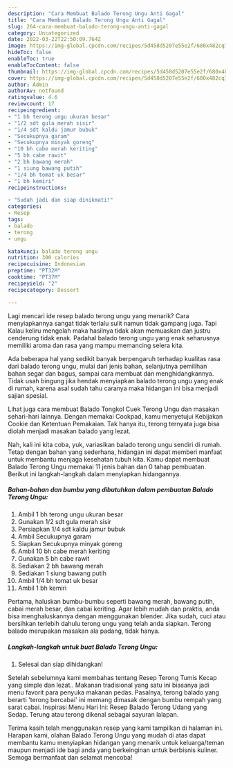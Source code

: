 ```yaml
---
description: "Cara Membuat Balado Terong Ungu Anti Gagal"
title: "Cara Membuat Balado Terong Ungu Anti Gagal"
slug: 264-cara-membuat-balado-terong-ungu-anti-gagal
category: Uncategorized
date: 2022-03-22T22:50:09.764Z
image: https://img-global.cpcdn.com/recipes/5d458d5207e55e2f/680x482cq70/balado-terong-ungu-foto-resep-utama.jpg
hideToc: false
enableToc: true
enableTocContent: false
thumbnail: https://img-global.cpcdn.com/recipes/5d458d5207e55e2f/680x482cq70/balado-terong-ungu-foto-resep-utama.jpg
cover: https://img-global.cpcdn.com/recipes/5d458d5207e55e2f/680x482cq70/balado-terong-ungu-foto-resep-utama.jpg
author: Admin
authorAv: notfound
ratingvalue: 4.6
reviewcount: 17
recipeingredient:
- "1 bh terong ungu ukuran besar"
- "1/2 sdt gula merah sisir"
- "1/4 sdt kaldu jamur bubuk"
- "Secukupnya garam"
- "Secukupnya minyak goreng"
- "10 bh cabe merah keriting"
- "5 bh cabe rawit"
- "2 bh bawang merah"
- "1 siung bawang putih"
- "1/4 bh tomat uk besar"
- "1 bh kemiri"
recipeinstructions:

- "Sudah jadi dan siap dinikmati!"
categories:
- Resep
tags:
- balado
- terong
- ungu

katakunci: balado terong ungu 
nutrition: 300 calories
recipecuisine: Indonesian
preptime: "PT32M"
cooktime: "PT37M"
recipeyield: "2"
recipecategory: Dessert

---
```



Lagi mencari ide resep balado terong ungu yang menarik? Cara menyiapkannya sangat tidak terlalu sulit namun tidak gampang juga. Tapi Kalau keliru mengolah maka hasilnya tidak akan memuaskan dan justru cenderung tidak enak. Padahal balado terong ungu yang enak seharusnya memiliki aroma dan rasa yang mampu memancing selera kita.


Ada beberapa hal yang sedikit banyak berpengaruh terhadap kualitas rasa dari balado terong ungu, mulai dari jenis bahan, selanjutnya pemilihan bahan segar dan bagus, sampai cara membuat dan menghidangkannya. Tidak usah bingung jika hendak menyiapkan balado terong ungu yang enak di rumah, karena asal sudah tahu caranya maka hidangan ini bisa menjadi sajian spesial.

Lihat juga cara membuat Balado Tongkol Cuek Terong Ungu dan masakan sehari-hari lainnya. Dengan memakai Cookpad, kamu menyetujui Kebijakan Cookie dan Ketentuan Pemakaian. Tak hanya itu, terong ternyata juga bisa diolah menjadi masakan balado yang lezat.


Nah, kali ini kita coba, yuk, variasikan balado terong ungu sendiri di rumah. Tetap dengan bahan yang sederhana, hidangan ini dapat memberi manfaat untuk membantu menjaga kesehatan tubuh kita. Kamu dapat membuat Balado Terong Ungu memakai 11 jenis bahan dan 0 tahap pembuatan. Berikut ini langkah-langkah dalam menyiapkan hidangannya.

<!--inarticleads1-->

##### Bahan-bahan dan bumbu yang dibutuhkan dalam pembuatan Balado Terong Ungu:

1. Ambil 1 bh terong ungu ukuran besar
1. Gunakan 1/2 sdt gula merah sisir
1. Persiapkan 1/4 sdt kaldu jamur bubuk
1. Ambil Secukupnya garam
1. Siapkan Secukupnya minyak goreng
1. Ambil 10 bh cabe merah keriting
1. Gunakan 5 bh cabe rawit
1. Sediakan 2 bh bawang merah
1. Sediakan 1 siung bawang putih
1. Ambil 1/4 bh tomat uk besar
1. Ambil 1 bh kemiri


Pertama, haluskan bumbu-bumbu seperti bawang merah, bawang putih, cabai merah besar, dan cabai keriting. Agar lebih mudah dan praktis, anda bisa menghaluskannya dengan menggunakan blender. Jika sudah, cuci atau bersihkan terlebih dahulu terong ungu yang telah anda siapkan. Terong balado merupakan masakan ala padang, tidak hanya. 

<!--inarticleads2-->

##### Langkah-langkah untuk buat Balado Terong Ungu:


1. Selesai dan siap dihidangkan!

Setelah sebelumnya kami membahas tentang Resep Terong Tumis Kecap yang simple dan lezat.. Makanan tradisional yang satu ini biasanya jadi menu favorit para penyuka makanan pedas. Pasalnya, terong balado yang berarti &#39;terong bercabai&#39; ini memang dimasak dengan bumbu rempah yang sarat cabai. Inspirasi Menu Hari Ini: Resep Balado Terong Udang yang Sedap. Terung atau terong dikenal sebagai sayuran lalapan. 

Terima kasih telah menggunakan resep yang kami tampilkan di halaman ini. Harapan kami, olahan Balado Terong Ungu yang mudah di atas dapat membantu kamu menyiapkan hidangan yang menarik untuk keluarga/teman maupun menjadi ide bagi anda yang berkeinginan untuk berbisnis kuliner. Semoga bermanfaat dan selamat mencoba!
